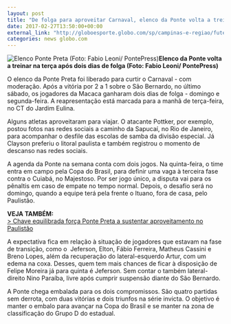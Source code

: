 ```yaml
---
layout: post
title: "De folga para aproveitar Carnaval, elenco da Ponte volta a treinar na terça "
date: 2017-02-27T13:50:00+00:00
external_link: "http://globoesporte.globo.com/sp/campinas-e-regiao/futebol/times/ponte-preta/noticia/2017/02/de-folga-para-aproveitar-carnaval-elenco-da-ponte-volta-treinar-na-terca.html"
categories: news globo.com
---
```

 ![Elenco Ponte Preta (Foto: Fabio Leoni/ PontePress)](http://s2.glbimg.com/nILnd5ZY9j_cGs3qxhxz4L9Sm0o=/68x0:838x589/300x230/s.glbimg.com/es/ge/f/original/2017/02/20/aquece.jpg "Elenco Ponte Preta (Foto: Fabio Leoni/ PontePress)")**Elenco da Ponte volta a treinar na terça após dois dias de folga (Foto: Fabio Leoni/ PontePress)**

O elenco da Ponte Preta foi liberado para curtir o Carnaval - com moderação. Após a vitória por 2 a 1 sobre o São Bernardo, no último sábado, os jogadores da Macaca ganharam dois dias de folga - domingo e segunda-feira. A reapresentação está marcada para a manhã de terça-feira, no CT do Jardim Eulina.&nbsp;

Alguns atletas aproveitaram para viajar. O atacante Pottker, por exemplo, postou fotos nas redes sociais a caminho da Sapucaí, no Rio de Janeiro, para acompanhar o desfile das escolas de samba da divisão especial. Já Clayson preferiu o litoral paulista e também registrou o momento de descanso nas redes sociais.&nbsp;

A agenda da Ponte na semana conta com dois jogos. Na quinta-feira, o time entra em campo pela Copa do Brasil, para definir uma vaga à terceira fase contra o Cuiabá, no Majestoso. Por ser jogo único, a disputa vai para os pênaltis em caso de empate no tempo normal. Depois, o desafio será no domingo, quando a equipe terá pela frente o Ituano, fora de casa, pelo Paulistão.&nbsp;

**VEJA TAMBÉM:**  
[\>&nbsp;Chave equilibrada força Ponte Preta a sustentar aproveitamento no Paulistão](http://globoesporte.globo.com/sp/campinas-e-regiao/futebol/times/ponte-preta/noticia/2017/02/chave-equilibrada-forca-ponte-preta-sustentar-aproveitamento-no-paulistao.html)

A expectativa fica em relação à situação de jogadores que estavam na fase de transição, como o&nbsp; Jeferson, Elton, Fábio Ferreira, Matheus Cassini e Breno Lopes, além da recuperação do lateral-esquerdo Artur, com um edema na coxa. Desses, quem tem mais chances de ficar à disposição de Felipe Moreira já para quinta é Jeferson. Sem contar o também lateral-direito Nino Paraíba, livre após cumprir suspensão diante do São Bernardo.&nbsp;

A Ponte chega embalada para os dois compromissos. São quatro partidas sem derrota, com duas vitórias e dois triunfos na série invicta. O objetivo é manter o embalo para avançar na Copa do Brasil e se manter na zona de classificação do Grupo D do estadual.&nbsp;

